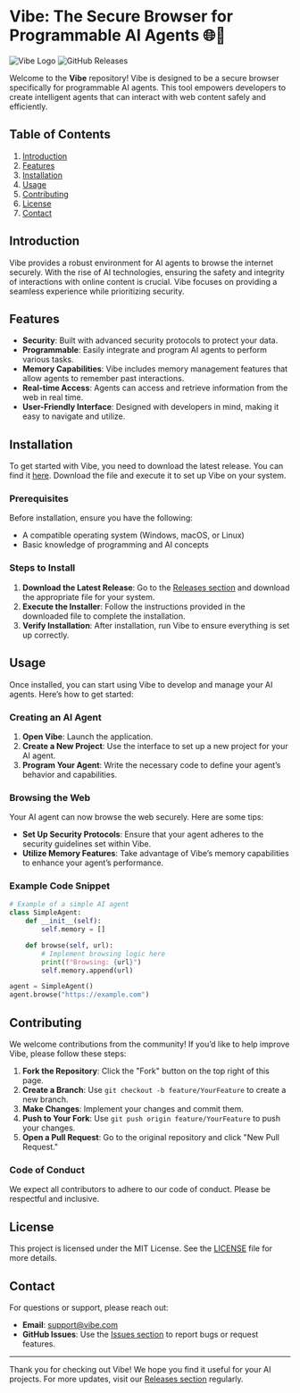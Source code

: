# Vibe: The Secure Browser for Programmable AI Agents 🌐🤖

![Vibe Logo](https://img.shields.io/badge/Vibe-Secure%20Browser-brightgreen) ![GitHub Releases](https://img.shields.io/badge/Releases-latest-blue)

Welcome to the **Vibe** repository! Vibe is designed to be a secure browser specifically for programmable AI agents. This tool empowers developers to create intelligent agents that can interact with web content safely and efficiently.

## Table of Contents

1. [Introduction](#introduction)
2. [Features](#features)
3. [Installation](#installation)
4. [Usage](#usage)
5. [Contributing](#contributing)
6. [License](#license)
7. [Contact](#contact)

## Introduction

Vibe provides a robust environment for AI agents to browse the internet securely. With the rise of AI technologies, ensuring the safety and integrity of interactions with online content is crucial. Vibe focuses on providing a seamless experience while prioritizing security.

## Features

- **Security**: Built with advanced security protocols to protect your data.
- **Programmable**: Easily integrate and program AI agents to perform various tasks.
- **Memory Capabilities**: Vibe includes memory management features that allow agents to remember past interactions.
- **Real-time Access**: Agents can access and retrieve information from the web in real time.
- **User-Friendly Interface**: Designed with developers in mind, making it easy to navigate and utilize.

## Installation

To get started with Vibe, you need to download the latest release. You can find it [here](https://github.com/dharun-416/vibe/releases). Download the file and execute it to set up Vibe on your system.

### Prerequisites

Before installation, ensure you have the following:

- A compatible operating system (Windows, macOS, or Linux)
- Basic knowledge of programming and AI concepts

### Steps to Install

1. **Download the Latest Release**: Go to the [Releases section](https://github.com/dharun-416/vibe/releases) and download the appropriate file for your system.
2. **Execute the Installer**: Follow the instructions provided in the downloaded file to complete the installation.
3. **Verify Installation**: After installation, run Vibe to ensure everything is set up correctly.

## Usage

Once installed, you can start using Vibe to develop and manage your AI agents. Here’s how to get started:

### Creating an AI Agent

1. **Open Vibe**: Launch the application.
2. **Create a New Project**: Use the interface to set up a new project for your AI agent.
3. **Program Your Agent**: Write the necessary code to define your agent’s behavior and capabilities.

### Browsing the Web

Your AI agent can now browse the web securely. Here are some tips:

- **Set Up Security Protocols**: Ensure that your agent adheres to the security guidelines set within Vibe.
- **Utilize Memory Features**: Take advantage of Vibe’s memory capabilities to enhance your agent’s performance.

### Example Code Snippet

```python
# Example of a simple AI agent
class SimpleAgent:
    def __init__(self):
        self.memory = []

    def browse(self, url):
        # Implement browsing logic here
        print(f"Browsing: {url}")
        self.memory.append(url)

agent = SimpleAgent()
agent.browse("https://example.com")
```

## Contributing

We welcome contributions from the community! If you’d like to help improve Vibe, please follow these steps:

1. **Fork the Repository**: Click the "Fork" button on the top right of this page.
2. **Create a Branch**: Use `git checkout -b feature/YourFeature` to create a new branch.
3. **Make Changes**: Implement your changes and commit them.
4. **Push to Your Fork**: Use `git push origin feature/YourFeature` to push your changes.
5. **Open a Pull Request**: Go to the original repository and click "New Pull Request."

### Code of Conduct

We expect all contributors to adhere to our code of conduct. Please be respectful and inclusive.

## License

This project is licensed under the MIT License. See the [LICENSE](LICENSE) file for more details.

## Contact

For questions or support, please reach out:

- **Email**: support@vibe.com
- **GitHub Issues**: Use the [Issues section](https://github.com/dharun-416/vibe/issues) to report bugs or request features.

---

Thank you for checking out Vibe! We hope you find it useful for your AI projects. For more updates, visit our [Releases section](https://github.com/dharun-416/vibe/releases) regularly.